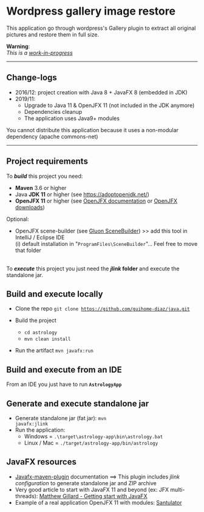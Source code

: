 # Wordpress gallery image restore

This application go through wordpress's Gallery plugin to extract all original pictures and restore them in full size.


**Warning**:  
*This is a <u>work-in-progress</u>*


--------------
## Change-logs

* 2016/12: project creation with Java 8 + JavaFX 8 (embedded in JDK)
* 2019/11: 
  * Upgrade to Java 11 & OpenJFX 11 (not included in the JDK anymore)
  * Dependencies cleanup
  * The application uses Java9+ modules

You cannot distribute this application because it uses a non-modular dependency (apache commons-net) 

  
--------------

## Project requirements


To ***build*** this project you need:
* **Maven** 3.6 or higher
* Java **JDK 11** or higher (see https://adoptopenjdk.net/)
* **OpenJFX 11** or higher (see [OpenJFX documentation](https://openjfx.io/) or [OpenJFX downloads](https://gluonhq.com/products/javafx/))

Optional:
* OpenJFX scene-builder (see [Gluon SceneBuilder](https://gluonhq.com/products/scene-builder/)) >> add this tool in IntelliJ / Eclipse IDE\
  (i) default installation in "<code>ProgramFiles\SceneBuilder</code>"... Feel free to move that folder


\
To ***execute*** this project you just need the **_jlink_ folder** and execute the standalone jar.

## Build and execute locally

* Clone the repo
<code>git clone https://github.com/guihome-diaz/java.git</code>

* Build the project
  * <code>cd astrology</code> 
  * <code>mvn clean install</code>

* Run the artifact <code>mvn javafx:run</code>



## Build and execute from an IDE
From an IDE you just have to run **<code>AstrologyApp</code>**



## Generate and execute standalone jar
* Generate standalone jar (fat jar): <code>mvn javafx:jlink</code> 
* Run the application: 
  * Windows = <code>.\target\astrology-app\bin\astrology.bat</code>
  * Linux / Mac = <code>./target/astrology-app/bin/astrology</code>




## JavaFX resources

* [Javafx-maven-plugin](https://github.com/openjfx/javafx-maven-plugin) documentation ==> This plugin includes _jlink configuration_ to generate standalone jar and ZIP archive
* Very good article to start with JavaFX 11 and beyond (ex: JFX multi-threads): [Matthew Gillard - Getting start with JavaFX](https://www.twilio.com/blog/getting-started-with-javafx)
* Example of a real application OpenJFX 11 with modules: [Santulator](https://github.com/Santulator/Santulator/tree/modular)